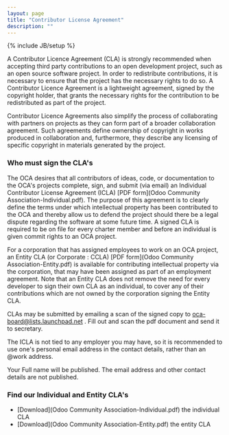 ```yaml
---
layout: page
title: "Contributor License Agreement"
description: ""
---
```

{% include JB/setup %}


A Contributor Licence Agreement (CLA) is strongly recommended when accepting third party contributions to an open development project, such as an open source software project. In order to redistribute contributions, it is necessary to ensure that the project has the necessary rights to do so. A Contributor Licence Agreement is a lightweight agreement, signed by the copyright holder, that grants the necessary rights for the contribution to be redistributed as part of the project.

Contributor Licence Agreements also simplify the process of collaborating with partners on projects as they can form part of a broader collaboration agreement. Such agreements define ownership of copyright in works produced in collaboration and, furthermore, they describe any licensing of specific copyright in materials generated by the project.

### Who must sign the CLA's

The OCA desires that all contributors of ideas, code, or documentation to the OCA's projects complete, sign, and submit (via email) an Individual Contributor License Agreement (ICLA) [PDF form](Odoo Community Association-Individual.pdf). The purpose of this agreement is to clearly define the terms under which intellectual property has been contributed to the OCA and thereby allow us to defend the project should there be a legal dispute regarding the software at some future time. A signed CLA is required to be on file for every charter member and before an individual is given commit rights to an OCA project.

For a corporation that has assigned employees to work on an OCA project, an Entity CLA (or Corporate : CCLA) [PDF form](Odoo Community Association-Entity.pdf) is available for contributing intellectual property via the corporation, that may have been assigned as part of an employment agreement. Note that an Entity CLA does not remove the need for every developer to sign their own CLA as an individual, to cover any of their contributions which are not owned by the corporation signing the Entity CLA.

CLAs may be submitted by emailing a scan of the signed copy to oca-board@lists.launchpad.net . Fill out and scan the pdf document and send it to secretary.

The ICLA is not tied to any employer you may have, so it is recommended to use one's personal email address in the contact details, rather than an @work address.

Your Full name will be published. The email address and other contact details are not published.

### Find our Individual and Entity CLA's

+ [Download](Odoo Community Association-Individual.pdf) the individual CLA
+ [Download](Odoo Community Association-Entity.pdf) the entity CLA
